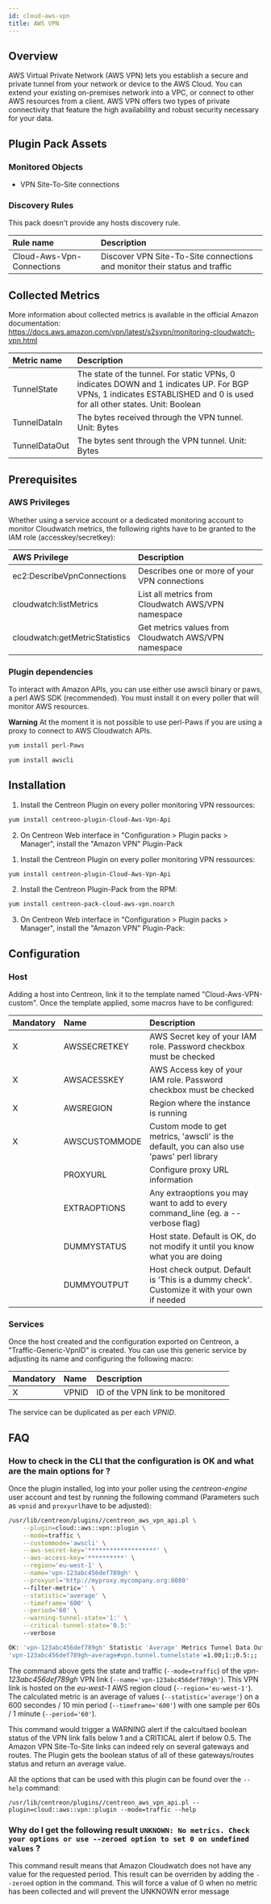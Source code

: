 ```yaml
---
id: cloud-aws-vpn
title: AWS VPN
---
```


## Overview

AWS Virtual Private Network (AWS VPN) lets you establish a secure and private tunnel from your network or device to the AWS Cloud. You can extend your existing on-premises network into a VPC, or connect to other AWS resources from a client. AWS VPN offers two types of private connectivity that feature the high availability and robust security necessary for your data.

## Plugin Pack Assets

### Monitored Objects

* VPN Site-To-Site connections

### Discovery Rules

<!--DOCUSAURUS_CODE_TABS-->
<!--Hosts-->

This pack doesn't provide any hosts discovery rule.

<!--Services-->

| Rule name		                        | Description 		                               			 	|
| :-------------------------------------------- | :---------------------------------------------------------------------------- |
| Cloud-Aws-Vpn-Connections		        | Discover VPN Site-To-Site connections and monitor their status and traffic 	|

<!--END_DOCUSAURUS_CODE_TABS-->

## Collected Metrics

More information about collected metrics is available in the official Amazon documentation: https://docs.aws.amazon.com/vpn/latest/s2svpn/monitoring-cloudwatch-vpn.html

<!--DOCUSAURUS_CODE_TABS-->
<!--Traffic-->

| Metric name	| Description							 |
| :------------ | :------------------------------------------------------------- |
| TunnelState	| The state of the tunnel. For static VPNs, 0 indicates DOWN and 1 indicates UP. For BGP VPNs, 1 indicates ESTABLISHED and 0 is used for all other states. Unit: Boolean				|
| TunnelDataIn	| The bytes received through the VPN tunnel. Unit: Bytes	 |
| TunnelDataOut	| The bytes sent through the VPN tunnel. Unit: Bytes		 |


<!--END_DOCUSAURUS_CODE_TABS-->

## Prerequisites

### AWS Privileges

Whether using a service account or a dedicated monitoring account to monitor Cloudwatch metrics, the following rights have to be granted to the IAM role (accesskey/secretkey): 

| AWS Privilege                         | Description                                          |
| :------------------------------------ | :--------------------------------------------------- |
| ec2:DescribeVpnConnections		| Describes one or more of your VPN connections	       |
| cloudwatch:listMetrics                | List all metrics from Cloudwatch AWS/VPN namespace   |
| cloudwatch:getMetricStatistics        | Get metrics values from Cloudwatch AWS/VPN namespace |

### Plugin dependencies

To interact with Amazon APIs, you can use either use awscli binary or paws, a perl AWS SDK (recommended). You must install it on every poller that will monitor AWS resources.

**Warning** At the moment it is not possible to use perl-Paws if you are using a proxy to connect to AWS Cloudwatch APIs. 

<!--DOCUSAURUS_CODE_TABS-->

<!--perl-Paws-installation-->

```bash
yum install perl-Paws
```

<!--aws-cli-installation-->

```bash
yum install awscli
```

<!--END_DOCUSAURUS_CODE_TABS-->

## Installation

<!--DOCUSAURUS_CODE_TABS-->

<!--Online IMP Licence & IT-100 Editions-->

1. Install the Centreon Plugin on every poller monitoring VPN ressources:

```bash
yum install centreon-plugin-Cloud-Aws-Vpn-Api
```

2. On Centreon Web interface in "Configuration > Plugin packs > Manager", install the "Amazon VPN" Plugin-Pack


<!--Offline IMP License-->

1. Install the Centreon Plugin on every poller monitoring VPN ressources:

```bash
yum install centreon-plugin-Cloud-Aws-Vpn-Api
```

2. Install the Centreon Plugin-Pack from the RPM:

```bash
yum install centreon-pack-cloud-aws-vpn.noarch
```

3. On Centreon Web interface in "Configuration > Plugin packs > Manager", install the "Amazon VPN" Plugin-Pack:


<!--END_DOCUSAURUS_CODE_TABS-->

## Configuration

### Host

Adding a host into Centreon, link it to the template named "Cloud-Aws-VPN-custom". Once the template applied, some macros have to be configured:

| Mandatory   | Name            | Description                                                                                 |
| :---------- | :-------------- | :------------------------------------------------------------------------------------------ |
| X           | AWSSECRETKEY    | AWS Secret key of your IAM role. Password checkbox must be checked                          |
| X           | AWSACESSKEY     | AWS Access key of your IAM role. Password checkbox must be checked                          |
| X           | AWSREGION       | Region where the instance is running                                                        |
| X           | AWSCUSTOMMODE   | Custom mode to get metrics, 'awscli' is the default, you can also use 'paws' perl library   |
|             | PROXYURL        | Configure proxy URL information                                                             |
|             | EXTRAOPTIONS    | Any extraoptions you may want to add to every command\_line (eg. a --verbose flag)          |
|             | DUMMYSTATUS     | Host state. Default is OK, do not modify it until you know what you are doing               |
|             | DUMMYOUTPUT     | Host check output. Default is 'This is a dummy check'. Customize it with your own if needed |

### Services

Once the host created and the configuration exported on Centreon, a "Traffic-Generic-VpnID" is created. You can use this generic service by adjusting its name and configuring the following macro:

| Mandatory   | Name            | Description                           |
| :---------- | :-------------- | :-------------------------------------|
| X           | VPNID	 	| ID of the VPN link to be monitored    |

The service can be duplicated as per each *VPNID*.

## FAQ

### How to check in the CLI that the configuration is OK and what are the main options for ?

Once the plugin installed, log into your poller using the *centreon-engine* user account and test by running the following command (Parameters such as ```vpnid``` and ```proxyurl```have to be adjusted):

```bash
/usr/lib/centreon/plugins//centreon_aws_vpn_api.pl \
    --plugin=cloud::aws::vpn::plugin \
    --mode=traffic \
    --custommode='awscli' \
    --aws-secret-key='*******************' \
    --aws-access-key='**********' \
    --region='eu-west-1' \
    --name='vpn-123abc456def789gh' \
    --proxyurl='http://myproxy.mycompany.org:8080'
    --filter-metric='' \
    --statistic='average' \
    --timeframe='600' \
    --period='60' \
    --warning-tunnel-state='1:' \
	--critical-tunnel-state='0.5:'
    --verbose

OK: 'vpn-123abc456def789gh' Statistic 'Average' Metrics Tunnel Data Out: 328.69 KB, Tunnel State: 1.00, Tunnel Data In: 715.10 KB | 'vpn-123abc456def789gh~average#vpn.tunnel.dataout.bytes'=336576.82B;;;;
'vpn-123abc456def789gh~average#vpn.tunnel.tunnelstate'=1.00;1:;0.5:;; 'vpn-123abc456def789gh~average#vpn.tunnel.datain.bytes'=732257.42B;;;;

```

The command above gets the state and traffic (```--mode=traffic```) of the *vpn-123abc456def789gh* VPN link (```--name='vpn-123abc456def789gh'```). This VPN link is hosted on the *eu-west-1* AWS region cloud (```--region='eu-west-1'```). The calculated metric is an average of values (```--statistic='average'```) on a 600 secondes / 10 min period (```--timeframe='600'```) with one sample per 60s / 1 minute (```--period='60'```).

This command would trigger a WARNING alert if the calcultaed boolean status of the VPN link falls below 1 and a CRITICAL alert if below 0.5. The Amazon VPN Site-To-Site links can indeed rely on several gateways and routes. The Plugin gets the boolean status of all of these gateways/routes status and return an average value.

All the options that can be used with this plugin can be found over the ```--help``` command:

```/usr/lib/centreon/plugins//centreon_aws_vpn_api.pl --plugin=cloud::aws::vpn::plugin --mode=traffic --help```


### Why do I get the following result ```UNKNOWN: No metrics. Check your options or use --zeroed option to set 0 on undefined values``` ?

This command result means that Amazon Cloudwatch does not have any value for the requested period.
This result can be overriden by adding the ```--zeroed``` option in the command. This will force a value of 0 when no metric has been collected and will prevent the UNKNOWN error message
